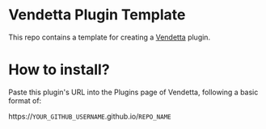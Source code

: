# Vendetta Plugin Template
This repo contains a template for creating a [Vendetta](https://github.com/vendetta-mod/Vendetta) plugin.

# How to install?
Paste this plugin's URL into the Plugins page of Vendetta, following a basic format of:

https://`YOUR_GITHUB_USERNAME`.github.io/`REPO_NAME`